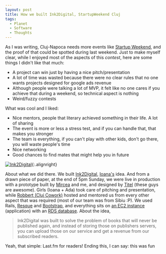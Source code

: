 ```yaml
---
layout: post
title: How we built Ink2Digital, StartupWeekend Cluj
tags:
  - Planet
  - Software
  - Thoughts
---
```


As I was writing, Cluj-Napoca needs more events like [Startup Weekend][2], and the proof of that could be spotted during last weekend. Just to make myself clear, while I enjoyed most of the aspects of this _contest_, here are some things I didn't like that much: 

  * A project can win just by having a nice pitch/presentation
  * A lot of time was wasted because there were no clear rules that no one wants projects designed for google ads revenue
  * Although people were talking a lot of MVP, it felt like no one cares if you achieve that during a weekend, so technical aspect is nothing
  * Weird/fuzzy contests

What was cool and I liked:

  * Nice mentors, people that literary achieved something in their life. A lot of sharing
  * The event is more or less a stress test, and if you can handle that, that makes you stronger
  * The team is everything, if you can't play with other kids, don't go there, you will waste people's time
  * Nice networking
  * Good chances to find mates that might help you in future

[![Ink2Digital][3]][4]{:.alignright}

About what we did there. We built [Ink2Digital][4],
[Ioana's][5] idea. And from a drawn piece of paper, at the end of 5pm Sunday,
we were live in production with a prototype built by [Mircea][6] and me, and
designed by [Titel][7] (these guys are awesome). Girls (Ioana + Ada) took care
of pitching and presentation, while [Robbert (Cluj Cowork)][8] hosted and
mentored us from every other aspect that was required (most of our team was
from Sibiu :P). We used Rails, [Resque][9] and [Bootstrap][10], and everything
sits on [an EC2 instance][11] (application) with an [RDS database][12]. About
the idea,

> Ink2Digital was built to solve the problem of books that will never be
published again, and instead of storing those on publishers servers, you can
upload those on our service and get a revenue from our subscribed readers.

Yeah, that simple: Last.fm for readers! Ending this, I can say: this was fun

   [1]: http://stas.nerd.ro/read/902
   [2]: http://cluj.startupweekend.org/
   [3]: https://fbcdn-profile-a.akamaihd.net/hprofile-ak-snc4/174571_174797459300654_1404844206_n.jpg
   [4]: http://ink2digital.com/
   [5]: https://www.facebook.com/profile.php?id=100000836478550
   [6]: http://mircea.me/
   [7]: https://twitter.com/#!/titel
   [8]: http://clujcowork.ro/
   [9]: https://github.com/defunkt/resque
   [10]: http://twitter.github.com/bootstrap/
   [11]: http://aws.amazon.com/ec2/
   [12]: http://aws.amazon.com/rds/

